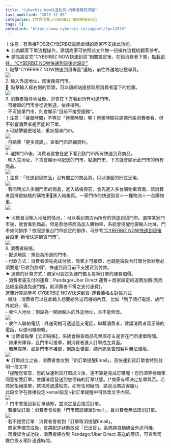 ```yaml
---
title: "Cyberbiz Now快速到貨-消費者購買流程"
last_modified: "2023-12-08"
categories: [常見問題,CYBERBIZ NOW快速到貨]
tags: []
permalink: "https://www.cyberbiz.io/support/?p=12978"
---
```


！注意：有串接POS及CYBERBIZ電商倉儲的商家不支援此功能。  
★ 此為顧客下單流程操作，建議商家可依照此文件做一份操作流程給顧客參考。  
★ 請先設定完“CYBERBIZ NOW快速到貨”相關設定後，在給消費者下單，[點我前往，“CYBERBIZ
NOW快速到貨後台設定”](https://www.cyberbiz.io/support/?p=12783)  
_1._   點擊“CYBERBIZ NOW快速到貨專區”連結，前往外送地址搜尋頁。  
![](https://www.cyberbiz.io/support/wp-content/uploads/2021/06/快速到貨17.png)  
_2._   輸入外送地址，然後搜尋門市。  
· 點擊輸入框右側的箭頭，可以讓網站直接取用消費者當下的位置。  
![](https://www.cyberbiz.io/support/wp-content/uploads/2021/06/快速到貨18.png)  
_3._   消費者搜尋地址後，即會在下方看到所有可送門市。  
· 可接單的門市會從近到遠，依序排列。  
· 不可接單門市，則會顯示“目前不接受服務”。  
！注意：「接單時間」不等於「營業時間」喔！營業時間只是顯示給消費者看，但不影響消費者是否能夠下單。  
＊可點擊變更地址，重新搜尋門市。  
![](https://www.cyberbiz.io/support/wp-content/uploads/2021/08/快速到貨61.png)  
· 可點擊「更多資訊」，查看門市詳細資料。  
![](https://www.cyberbiz.io/support/wp-content/uploads/2021/08/快速到貨19.png)  
_5._   選擇門市後，消費者就會在底下看到該門市所有快速到貨商品。  
· 輸入完地址，下方會顯示可配送的門市，點選門市，下方就會顯示此門市的所有商品。  
![](https://www.cyberbiz.io/support/wp-content/uploads/2021/08/快速到貨59-1.png)  
！注意：「快速到貨商品」沒有獨立的商品頁，只以彈窗的形式呈現。  
![](https://www.cyberbiz.io/support/wp-content/uploads/2021/06/快速到貨22.png)  
· 若同時加入多個門市的商品，進入結帳頁前，會先進入多台購物車頁面，請消費者選擇欲結帳的購物車進入結帳頁。一家門市的快速到貨＝一種物流＝一台購物車。  
![](https://www.cyberbiz.io/support/wp-content/uploads/2021/08/快速到貨60.png)  

★
消費者沒輸入地址的情況，：可以看到商店內所有的快速到貨門市。選擇某家門市後，就會看到商品。但是若他將商品加入購物車，系統會提醒他要輸入地址。門市如何排序？依照您後台門市設定的排序，可參考[“CYBERBIZ
NOW快速到貨後台設定-新增快速到貨門市”](https://www.cyberbiz.io/support/?p=12967)。  
![](https://www.cyberbiz.io/support/wp-content/uploads/2021/08/快速到貨20.png)  
_6._   消費者結帳。  
\- 配送地區：預設為所選的門市。  
\- 付款方式：消費者須先完成付款，商家才可接單，也就是説後台訂單付款狀態必須要是“已收到款項”，快速到貨目前不支援貨到付款。  
★ 運費的計算方式：商家可設定免運門檻＆每筆訂單的運費加價。  
\- 消費者需支付的運費：Pandago/Uber Direct 運費＋商家設定的運費加價(若商品總金額達免運門檻，則消費者不需之支付運費)。  
運費計算請參考 [CYBERBIZ NOW快速到貨-運費價格＆對帳方式](https://www.cyberbiz.io/support/?p=13847)  
· 備註：消費者可以在此輸入想要給外送司機的內容，比如「到了請打電話、放門外就好」等。  
\- 收件人地址：預設為一開始輸入的外送地址，且不能修改。  
![](https://www.cyberbiz.io/support/wp-content/uploads/2021/06/快速到貨24.png)  
\- 收件人聯絡電話：外送司機可透過這支電話，聯繫消費者，建議消費者留正確的電話，以便司機聯繫。  
★ 消費者點擊【立即結帳】，系統會檢查商品有無庫存＆是否在門市接單時間。  
\- 如果有庫存，且門市可接單，則消費者進入訂單成立頁面。  
\- 若無庫存，或是門市不接單，則跳出彈窗，顯示訊息告知客戶無法結帳。  
![](https://www.cyberbiz.io/support/wp-content/uploads/2021/06/快速到貨25.png)  
★ 訂單成立之後，消費者會收到「新訂單提醒Email」，且快速到貨訂單會特別註明一段文字：  
「提醒您留意，您的快速到貨訂單成立後，還不算是完成訂購喔！您仍須等待商家同意接受訂單，並請確認發送到您信箱的訂單狀態。(*商家有權決定接單與否。若商家拒絕接單，款項將退還給您。如有任何疑問，請逕洽商店客服)」  
此段文字在推播設定>email設定>新訂單提醒中可修改文字內容。  
![](https://www.cyberbiz.io/support/wp-content/uploads/2021/06/快速到貨26.png)  
_7._   門市會接到新訂單通知，並決定是否接受訂單。  
· 若接受訂單：消費者會收到「門市確認接單Email」，且消費者無法取消訂單。  
![](https://www.cyberbiz.io/support/wp-content/uploads/2021/06/快速到貨27.png)  
· 若不接受訂單：消費者會收到「訂單取消提醒Email」。  
· 商家準備完成後，會將配送狀態改成「已出貨」。系統將自動媒合外送司機。  
· 司機媒合成功後，消費者將收到 Pandago/Uber Direct 寄送的簡訊，可查看司機位置＆預計送達時間。  


